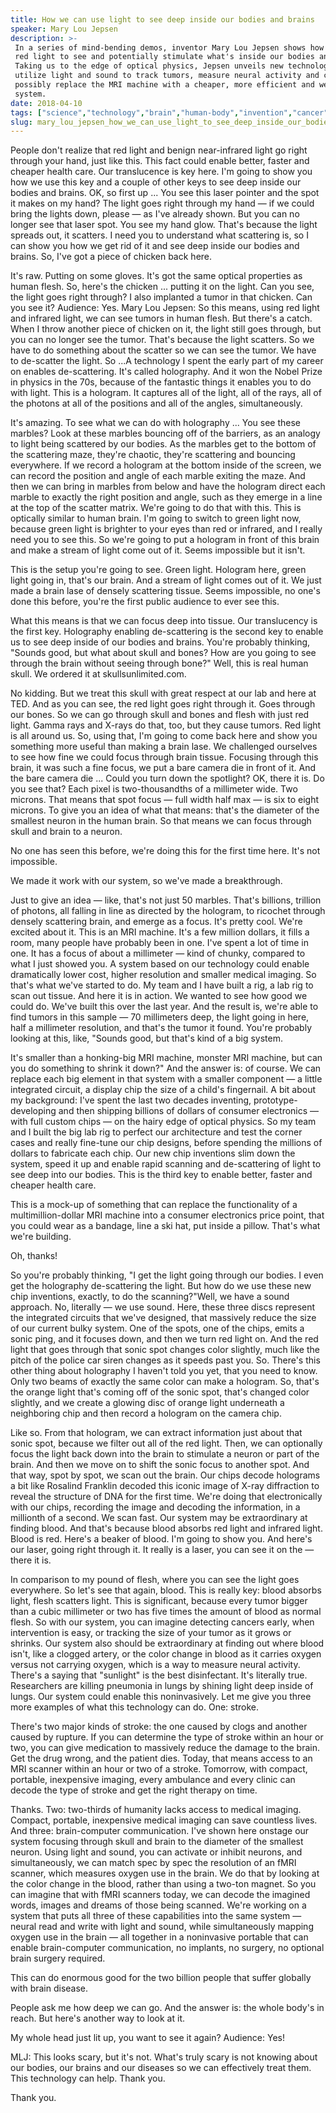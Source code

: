 ```yaml
---
title: How we can use light to see deep inside our bodies and brains
speaker: Mary Lou Jepsen
description: >-
 In a series of mind-bending demos, inventor Mary Lou Jepsen shows how we can use
 red light to see and potentially stimulate what's inside our bodies and brains.
 Taking us to the edge of optical physics, Jepsen unveils new technologies that
 utilize light and sound to track tumors, measure neural activity and could
 possibly replace the MRI machine with a cheaper, more efficient and wearable
 system.
date: 2018-04-10
tags: ["science","technology","brain","human-body","invention","cancer","future","neuroscience","medical-research","medical-imaging","computers","cognitive-science"]
slug: mary_lou_jepsen_how_we_can_use_light_to_see_deep_inside_our_bodies_and_brains
---
```


People don't realize that red light and benign near-infrared light go right through your
hand, just like this. This fact could enable better, faster and cheaper health care. Our
translucence is key here. I'm going to show you how we use this key and a couple of other
keys to see deep inside our bodies and brains. OK, so first up ... You see this laser
pointer and the spot it makes on my hand? The light goes right through my hand — if we
could bring the lights down, please — as I've already shown. But you can no longer see
that laser spot. You see my hand glow. That's because the light spreads out, it scatters.
I need you to understand what scattering is, so I can show you how we get rid of it and
see deep inside our bodies and brains. So, I've got a piece of chicken back
here.

It's raw. Putting on some gloves. It's got the same optical properties as human flesh. So,
here's the chicken ... putting it on the light. Can you see, the light goes right through?
I also implanted a tumor in that chicken. Can you see it? Audience: Yes. Mary Lou Jepsen: So
this means, using red light and infrared light, we can see tumors in human flesh. But
there's a catch. When I throw another piece of chicken on it, the light still goes
through, but you can no longer see the tumor. That's because the light scatters. So we
have to do something about the scatter so we can see the tumor. We have to de-scatter the
light. So ...A technology I spent the early part of my career on enables de-scattering.
It's called holography. And it won the Nobel Prize in physics in the 70s, because of the
fantastic things it enables you to do with light. This is a hologram. It captures all of
the light, all of the rays, all of the photons at all of the positions and all of the
angles, simultaneously.

It's amazing. To see what we can do with holography ... You see these marbles? Look at
these marbles bouncing off of the barriers, as an analogy to light being scattered by our
bodies. As the marbles get to the bottom of the scattering maze, they're chaotic, they're
scattering and bouncing everywhere. If we record a hologram at the bottom inside of the
screen, we can record the position and angle of each marble exiting the maze. And then we
can bring in marbles from below and have the hologram direct each marble to exactly the
right position and angle, such as they emerge in a line at the top of the scatter
matrix. We're going to do that with this. This is optically similar to human brain. I'm
going to switch to green light now, because green light is brighter to your eyes than red
or infrared, and I really need you to see this. So we're going to put a hologram in front
of this brain and make a stream of light come out of it. Seems impossible but it
isn't.

This is the setup you're going to see. Green light. Hologram here, green light going in,
that's our brain. And a stream of light comes out of it. We just made a brain lase of
densely scattering tissue. Seems impossible, no one's done this before, you're the first
public audience to ever see this.

What this means is that we can focus deep into tissue. Our translucency is the first key.
Holography enabling de-scattering is the second key to enable us to see deep inside of our
bodies and brains. You're probably thinking, "Sounds good, but what about skull and bones?
How are you going to see through the brain without seeing through bone?" Well, this is
real human skull. We ordered it at skullsunlimited.com.

No kidding. But we treat this skull with great respect at our lab and here at TED. And as
you can see, the red light goes right through it. Goes through our bones. So we can go
through skull and bones and flesh with just red light. Gamma rays and X-rays do that, too,
but they cause tumors. Red light is all around us. So, using that, I'm going to come back
here and show you something more useful than making a brain lase. We challenged ourselves
to see how fine we could focus through brain tissue. Focusing through this brain, it was
such a fine focus, we put a bare camera die in front of it. And the bare camera die ...
Could you turn down the spotlight? OK, there it is. Do you see that? Each pixel is
two-thousandths of a millimeter wide. Two microns. That means that spot focus — full width
half max — is six to eight microns. To give you an idea of what that means: that's the
diameter of the smallest neuron in the human brain. So that means we can focus through
skull and brain to a neuron.

No one has seen this before, we're doing this for the first time here. It's not
impossible.

We made it work with our system, so we've made a breakthrough.

Just to give an idea — like, that's not just 50 marbles. That's billions, trillion of
photons, all falling in line as directed by the hologram, to ricochet through densely
scattering brain, and emerge as a focus. It's pretty cool. We're excited about it. This is
an MRI machine. It's a few million dollars, it fills a room, many people have probably
been in one. I've spent a lot of time in one. It has a focus of about a millimeter — kind
of chunky, compared to what I just showed you. A system based on our technology could
enable dramatically lower cost, higher resolution and smaller medical imaging. So that's
what we've started to do. My team and I have built a rig, a lab rig to scan out tissue.
And here it is in action. We wanted to see how good we could do. We've built this over the
last year. And the result is, we're able to find tumors in this sample — 70 millimeters
deep, the light going in here, half a millimeter resolution, and that's the tumor it
found. You're probably looking at this, like, "Sounds good, but that's kind of a big
system.

It's smaller than a honking-big MRI machine, monster MRI machine, but can you do something
to shrink it down?" And the answer is: of course. We can replace each big element in that
system with a smaller component — a little integrated circuit, a display chip the size of
a child's fingernail. A bit about my background: I've spent the last two decades inventing,
prototype-developing and then shipping billions of dollars of consumer electronics — with
full custom chips — on the hairy edge of optical physics. So my team and I built the big
lab rig to perfect our architecture and test the corner cases and really fine-tune our
chip designs, before spending the millions of dollars to fabricate each chip. Our new chip
inventions slim down the system, speed it up and enable rapid scanning and de-scattering
of light to see deep into our bodies. This is the third key to enable better, faster and
cheaper health care.

This is a mock-up of something that can replace the functionality of a multimillion-dollar
MRI machine into a consumer electronics price point, that you could wear as a bandage,
line a ski hat, put inside a pillow. That's what we're building.

Oh, thanks!

So you're probably thinking, "I get the light going through our bodies. I even get the
holography de-scattering the light. But how do we use these new chip inventions, exactly,
to do the scanning?"Well, we have a sound approach. No, literally — we use sound. Here,
these three discs represent the integrated circuits that we've designed, that massively
reduce the size of our current bulky system. One of the spots, one of the chips, emits a
sonic ping, and it focuses down, and then we turn red light on. And the red light that
goes through that sonic spot changes color slightly, much like the pitch of the police car
siren changes as it speeds past you. So. There's this other thing about holography I
haven't told you yet, that you need to know. Only two beams of exactly the same color can
make a hologram. So, that's the orange light that's coming off of the sonic spot, that's
changed color slightly, and we create a glowing disc of orange light underneath a
neighboring chip and then record a hologram on the camera chip.

Like so. From that hologram, we can extract information just about that sonic spot, because
we filter out all of the red light. Then, we can optionally focus the light back down into
the brain to stimulate a neuron or part of the brain. And then we move on to shift the
sonic focus to another spot. And that way, spot by spot, we scan out the brain. Our chips
decode holograms a bit like Rosalind Franklin decoded this iconic image of X-ray
diffraction to reveal the structure of DNA for the first time. We're doing that
electronically with our chips, recording the image and decoding the information, in a
millionth of a second. We scan fast. Our system may be extraordinary at finding blood. And
that's because blood absorbs red light and infrared light. Blood is red. Here's a beaker
of blood. I'm going to show you. And here's our laser, going right through it. It really
is a laser, you can see it on the — there it is.

In comparison to my pound of flesh, where you can see the light goes everywhere. So let's
see that again, blood. This is really key: blood absorbs light, flesh scatters light. This
is significant, because every tumor bigger than a cubic millimeter or two has five times
the amount of blood as normal flesh. So with our system, you can imagine detecting cancers
early, when intervention is easy, or tracking the size of your tumor as it grows or
shrinks. Our system also should be extraordinary at finding out where blood isn't, like a
clogged artery, or the color change in blood as it carries oxygen versus not carrying
oxygen, which is a way to measure neural activity. There's a saying that "sunlight" is the
best disinfectant. It's literally true. Researchers are killing pneumonia in lungs by
shining light deep inside of lungs. Our system could enable this noninvasively. Let me give
you three more examples of what this technology can do. One: stroke.

There's two major kinds of stroke: the one caused by clogs and another caused by rupture.
If you can determine the type of stroke within an hour or two, you can give medication to
massively reduce the damage to the brain. Get the drug wrong, and the patient dies. Today,
that means access to an MRI scanner within an hour or two of a stroke. Tomorrow, with
compact, portable, inexpensive imaging, every ambulance and every clinic can decode the
type of stroke and get the right therapy on time.

Thanks. Two: two-thirds of humanity lacks access to medical imaging. Compact, portable,
inexpensive medical imaging can save countless lives. And three: brain-computer
communication. I've shown here onstage our system focusing through skull and brain to the
diameter of the smallest neuron. Using light and sound, you can activate or inhibit
neurons, and simultaneously, we can match spec by spec the resolution of an fMRI scanner,
which measures oxygen use in the brain. We do that by looking at the color change in the
blood, rather than using a two-ton magnet. So you can imagine that with fMRI scanners
today, we can decode the imagined words, images and dreams of those being scanned. We're
working on a system that puts all three of these capabilities into the same system —
neural read and write with light and sound, while simultaneously mapping oxygen use in the
brain — all together in a noninvasive portable that can enable brain-computer
communication, no implants, no surgery, no optional brain surgery required.

This can do enormous good for the two billion people that suffer globally with brain
disease.

People ask me how deep we can go. And the answer is: the whole body's in reach. But here's
another way to look at it.

My whole head just lit up, you want to see it again? Audience: Yes!

MLJ: This looks scary, but it's not. What's truly scary is not knowing about our bodies,
our brains and our diseases so we can effectively treat them. This technology can
help. Thank you.

Thank you.

<!--
ad_duration=3.33
comment_count=26
event="TED2018"
external_start_time=0
has_talk_citation=1
intro_duration=11.82
is_subtitle_required="False"
is_talk_featured="True"
language="en"
language_swap="False"
native_language="en"
number_of_related_talks=6
number_of_speakers=1
number_of_subtitled_videos=13
number_of_tags=12
number_of_talk_download_languages=13
number_of_talk_more_resources=0
number_of_talk_recommendations=1
number_of_talks_take_actions=0
post_ad_duration=0.83
published_timestamp="2018-08-24 14:59:43"
recording_date="2018-04-10"
speaker_description="Inventor, entrepreneur, optical physicist"
speaker_is_published=1
speaker_name="Mary Lou Jepsen"
talk_more_resources=[]
talk_name="How we can use light to see deep inside our bodies and brains"
talk_recommendations_blurb="More resources curated by Mary Lou Jepsen"
talks_tags=["science","technology","brain","human-body","invention","cancer","future","neuroscience","medical-research","medical-imaging","computers","cognitive-science"]
talks_take_action=[]
url_photo_speaker="https://pe.tedcdn.com/images/ted/7b7cab66737a05165ec1fee42332c1335d868e21_254x191.jpg"
url_photo_talk="https://s3.amazonaws.com/talkstar-photos/uploads/460860e7-45da-4662-af53-c7a8ef24fc1a/MaryLouJepsen_2018-embed.jpg"
url_webpage="https://www.ted.com/talks/mary_lou_jepsen_how_we_can_use_light_to_see_deep_inside_our_bodies_and_brains"
video_type_name="TED Stage Talk"
-->